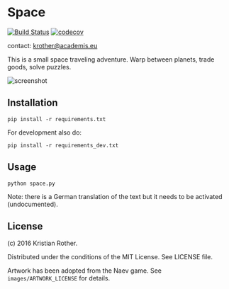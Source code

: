 # Space

[![Build Status](https://travis-ci.org/krother/space.svg?branch=master)](https://travis-ci.org/krother/space)
[![codecov](https://codecov.io/gh/krother/space/branch/master/graph/badge.svg)](https://codecov.io/gh/krother/space)

contact: krother@academis.eu

This is a small space traveling adventure. Warp between planets, trade goods, solve puzzles.

![screenshot](screenshot.png)

## Installation

    pip install -r requirements.txt

For development also do:

    pip install -r requirements_dev.txt

## Usage

    python space.py

Note: there is a German translation of the text but it needs to be activated (undocumented).

## License

(c) 2016 Kristian Rother.

Distributed under the conditions of the MIT License. See LICENSE file.

Artwork has been adopted from the Naev game. See `images/ARTWORK_LICENSE` for details.
